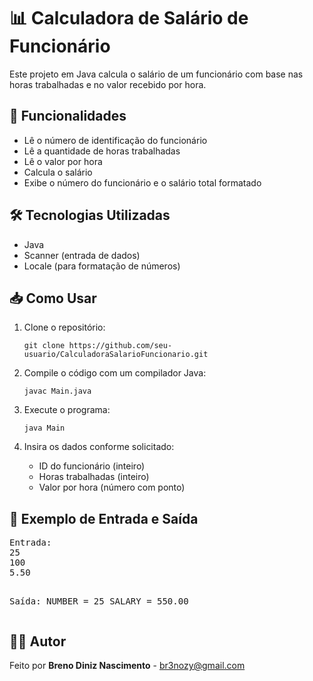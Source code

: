 <h1>📊 Calculadora de Salário de Funcionário</h1>

<p>Este projeto em Java calcula o salário de um funcionário com base nas horas trabalhadas e no valor recebido por hora.</p>

<h2>📌 Funcionalidades</h2>
<ul>
  <li>Lê o número de identificação do funcionário</li>
  <li>Lê a quantidade de horas trabalhadas</li>
  <li>Lê o valor por hora</li>
  <li>Calcula o salário</li>
  <li>Exibe o número do funcionário e o salário total formatado</li>
</ul>

<h2>🛠️ Tecnologias Utilizadas</h2>
<ul>
  <li>Java</li>
  <li>Scanner (entrada de dados)</li>
  <li>Locale (para formatação de números)</li>
</ul>

<h2>📥 Como Usar</h2>
<ol>
  <li>Clone o repositório:</li>
  <pre><code>git clone https://github.com/seu-usuario/CalculadoraSalarioFuncionario.git</code></pre>
  <li>Compile o código com um compilador Java:</li>
  <pre><code>javac Main.java</code></pre>
  <li>Execute o programa:</li>
  <pre><code>java Main</code></pre>
  <li>Insira os dados conforme solicitado:</li>
  <ul>
    <li>ID do funcionário (inteiro)</li>
    <li>Horas trabalhadas (inteiro)</li>
    <li>Valor por hora (número com ponto)</li>
  </ul>
</ol>

<h2>📄 Exemplo de Entrada e Saída</h2>
<pre>
Entrada:
25
100
5.50

Saída:
NUMBER = 25
SALARY = 550.00
</pre>

<h2>👨‍💻 Autor</h2>
<p>Feito por <strong>Breno Diniz Nascimento</strong> - <a href="mailto:br3nozy@gmail.com">br3nozy@gmail.com</a></p>
